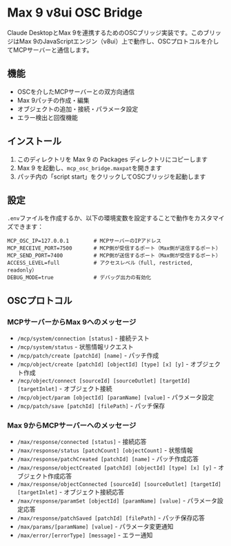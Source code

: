 # Max 9 v8ui OSC Bridge

Claude DesktopとMax 9を連携するためのOSCブリッジ実装です。このブリッジはMax 9のJavaScriptエンジン（v8ui）上で動作し、OSCプロトコルを介してMCPサーバーと通信します。

## 機能

- OSCを介したMCPサーバーとの双方向通信
- Max 9パッチの作成・編集
- オブジェクトの追加・接続・パラメータ設定
- エラー検出と回復機能

## インストール

1. このディレクトリを Max 9 の Packages ディレクトリにコピーします
2. Max 9 を起動し、`mcp_osc_bridge.maxpat`を開きます
3. パッチ内の「script start」をクリックしてOSCブリッジを起動します

## 設定

`.env`ファイルを作成するか、以下の環境変数を設定することで動作をカスタマイズできます：

```
MCP_OSC_IP=127.0.0.1        # MCPサーバーのIPアドレス
MCP_RECEIVE_PORT=7500       # MCP側が受信するポート（Max側が送信するポート）
MCP_SEND_PORT=7400          # MCP側が送信するポート（Max側が受信するポート）
ACCESS_LEVEL=full           # アクセスレベル（full, restricted, readonly）
DEBUG_MODE=true             # デバッグ出力の有効化
```

## OSCプロトコル

### MCPサーバーからMax 9へのメッセージ

- `/mcp/system/connection [status]` - 接続テスト
- `/mcp/system/status` - 状態情報リクエスト
- `/mcp/patch/create [patchId] [name]` - パッチ作成
- `/mcp/object/create [patchId] [objectId] [type] [x] [y]` - オブジェクト作成
- `/mcp/object/connect [sourceId] [sourceOutlet] [targetId] [targetInlet]` - オブジェクト接続
- `/mcp/object/param [objectId] [paramName] [value]` - パラメータ設定
- `/mcp/patch/save [patchId] [filePath]` - パッチ保存

### Max 9からMCPサーバーへのメッセージ

- `/max/response/connected [status]` - 接続応答
- `/max/response/status [patchCount] [objectCount]` - 状態情報
- `/max/response/patchCreated [patchId] [name]` - パッチ作成応答
- `/max/response/objectCreated [patchId] [objectId] [type] [x] [y]` - オブジェクト作成応答
- `/max/response/objectConnected [sourceId] [sourceOutlet] [targetId] [targetInlet]` - オブジェクト接続応答
- `/max/response/paramSet [objectId] [paramName] [value]` - パラメータ設定応答
- `/max/response/patchSaved [patchId] [filePath]` - パッチ保存応答
- `/max/params/[paramName] [value]` - パラメータ変更通知
- `/max/error/[errorType] [message]` - エラー通知
